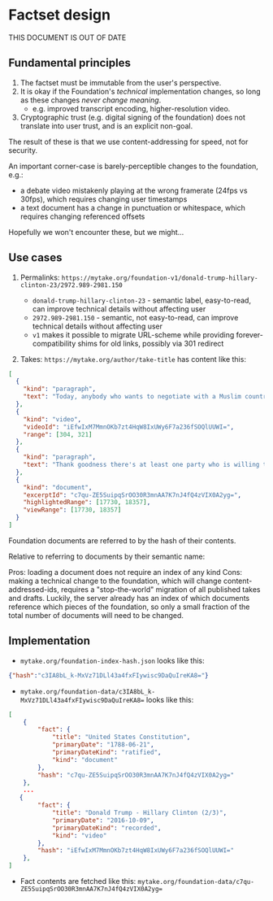 # Factset design

THIS DOCUMENT IS OUT OF DATE

## Fundamental principles

1. The factset must be immutable from the user's perspective.
2. It is okay if the Foundation's *technical* implementation changes, so long as these changes *never change meaning*.
    - e.g. improved transcript encoding, higher-resolution video.
3. Cryptographic trust (e.g. digital signing of the foundation) does not translate into user trust, and is an explicit non-goal.

The result of these is that we use content-addressing for speed, not for security.

An important corner-case is barely-perceptible changes to the foundation, e.g.:

- a debate video mistakenly playing at the wrong framerate (24fps vs 30fps), which requires changing user timestamps
- a text document has a change in punctuation or whitespace, which requires changing referenced offsets

Hopefully we won't encounter these, but we might...

## Use cases

1. Permalinks: `https://mytake.org/foundation-v1/donald-trump-hillary-clinton-23/2972.989-2981.150`
    + `donald-trump-hillary-clinton-23` - semantic label, easy-to-read, can improve technical details without affecting user
    + `2972.989-2981.150` - semantic, not easy-to-read, can improve technical details without affecting user
    + `v1` makes it possible to migrate URL-scheme while providing forever-compatibility shims for old links, possibly via 301 redirect

2. Takes: `https://mytake.org/author/take-title` has content like this:

```json
[
  {
    "kind": "paragraph",
    "text": "Today, anybody who wants to negotiate with a Muslim country is \u201cweak\u201d."
  },
  {
    "kind": "video",
    "videoId": "iEfwIxM7MmnOKb7zt4HqW8IxUWy6F7a236fSOQlUUWI=",
    "range": [304, 321]
  },
  {
    "kind": "paragraph",
    "text": "Thank goodness there's at least one party who is willing to give peace a chance!"
  },
  {
    "kind": "document",
    "excerptId": "c7qu-ZE5SuipqSrOO30R3mnAA7K7nJ4fQ4zVIX0A2yg=",
    "highlightedRange": [17730, 18357],
    "viewRange": [17730, 18357]
  }
]
```

Foundation documents are referred to by the hash of their contents.

Relative to referring to documents by their semantic name:

Pros: loading a document does not require an index of any kind
Cons: making a technical change to the foundation, which will change content-addressed-ids, requires a "stop-the-world" migration of all published takes and drafts.  Luckily, the server already has an index of which documents reference which pieces of the foundation, so only a small fraction of the total number of documents will need to be changed.

## Implementation

- `mytake.org/foundation-index-hash.json` looks like this:

```json
{"hash":"c3IA8bL_k-MxVz71DLl43a4fxFIywisc9DaQuIreKA8="}
```

- `mytake.org/foundation-data/c3IA8bL_k-MxVz71DLl43a4fxFIywisc9DaQuIreKA8=` looks like this:

```json
[
    {
        "fact": {
            "title": "United States Constitution",
            "primaryDate": "1788-06-21",
            "primaryDateKind": "ratified",
            "kind": "document"
        },
        "hash": "c7qu-ZE5SuipqSrOO30R3mnAA7K7nJ4fQ4zVIX0A2yg="
    },
    ...
   {
        "fact": {
            "title": "Donald Trump - Hillary Clinton (2/3)",
            "primaryDate": "2016-10-09",
            "primaryDateKind": "recorded",
            "kind": "video"
        },
        "hash": "iEfwIxM7MmnOKb7zt4HqW8IxUWy6F7a236fSOQlUUWI="
    },
]
```

- Fact contents are fetched like this: `mytake.org/foundation-data/c7qu-ZE5SuipqSrOO30R3mnAA7K7nJ4fQ4zVIX0A2yg=`
